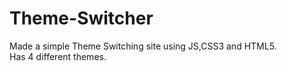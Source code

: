 # Theme-Switcher<br>
Made a simple Theme Switching site using JS,CSS3 and HTML5.<br>
Has 4 different themes.<br>
